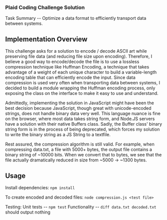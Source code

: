### Plaid Coding Challenge Solution

Task Summary -- Optimize a data format to efficiently transport data between systems.

## Implementation Overview

This challenge asks for a solution to encode / decode ASCII art while preserving file data (and reducing file size upon encoding). Therefore, I believe a good way to encode/decode the file is to use a lossless compression technique like Huffman Encoding, a technique that takes advantage of a weight of each unique character to build a variable-length encoding table that can efficiently encode the input. Since data compression is used very often when transporting data between systems, I decided to build a module wrapping the Huffman encoding process, only exposing the class on the interface to make it easy to use and understand.

Admittedly, implementing the solution in JavaScript might have been the best decision because JavaScript, though great with unicode-encoded strings, does not handle binary data very well. This language nuance is fine on the browser, where most data takes string form, and Node.JS servers have a solution with their native Buffers class. Sadly, the Buffer class' binary string form is in the process of being deprecated, which forces my solution to write the binary string as a JS String to a textfile.

Rest assured, the compression algorithm is still valid. For example, when compressing data.txt, a file with 5000+ bytes, the output file contains a binary string of ~10000 bits. When we convert that to bytes, we see that the file actually dramatically reduced in size from ~5000 -> ~1300 bytes.

## Usage

Install dependencies:
`npm install`

To create encoded and decoded files:
`node compression.js <test file>`

Testing:
Unit tests -- `npm test`
Functionality -- `diff data.txt decoded.txt` should output nothing
